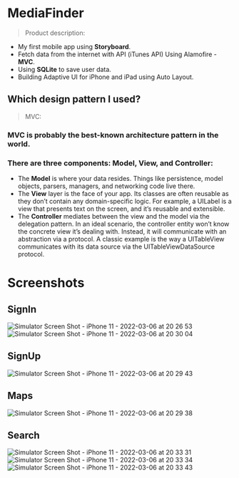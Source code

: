 # MediaFinder

> Product description:
- My first mobile app using **Storyboard**.
- Fetch data from the internet with API (iTunes API) Using Alamofire - **MVC**.
- Using **SQLite** to save user data.
- Building Adaptive UI for iPhone and iPad using Auto Layout.

## Which design pattern I used?
> MVC:

### MVC is probably the best-known architecture pattern in the world.
### There are three components: Model, View, and Controller:

- The **Model** is where your data resides. Things like persistence, model objects, parsers, managers, and networking code live there.
- The **View** layer is the face of your app. Its classes are often reusable as they don’t contain any domain-specific logic. For example, a UILabel is a view that presents text on the screen, and it’s reusable and extensible.
- The **Controller** mediates between the view and the model via the delegation pattern. In an ideal scenario, the controller entity won’t know the concrete view   it’s dealing with. Instead, it will communicate with an abstraction via a protocol. A classic example is the way a UITableView communicates with its data source via the UITableViewDataSource protocol.

# Screenshots
## SignIn
![Simulator Screen Shot - iPhone 11 - 2022-03-06 at 20 26 53](https://user-images.githubusercontent.com/74264180/156937743-3bb1198d-15b7-4e30-8990-3b847bb3be8a.png) ![Simulator Screen Shot - iPhone 11 - 2022-03-06 at 20 30 04](https://user-images.githubusercontent.com/74264180/156937752-1ae0be08-3202-4360-a8da-a96f44d81d9a.png)

## SignUp 
![Simulator Screen Shot - iPhone 11 - 2022-03-06 at 20 29 43](https://user-images.githubusercontent.com/74264180/156937750-deee0a54-1f70-458e-8781-42d093fa5a43.png)


## Maps
![Simulator Screen Shot - iPhone 11 - 2022-03-06 at 20 29 38](https://user-images.githubusercontent.com/74264180/156937772-e30966e3-a025-45d0-829b-13a26390065f.png)


## Search 
![Simulator Screen Shot - iPhone 11 - 2022-03-06 at 20 33 31](https://user-images.githubusercontent.com/74264180/156937779-42dd4d99-ccc3-4c82-b171-a2593a79ff5c.png) ![Simulator Screen Shot - iPhone 11 - 2022-03-06 at 20 33 34](https://user-images.githubusercontent.com/74264180/156937784-9bd311d4-677c-4991-8c45-7cbb05138b86.png) ![Simulator Screen Shot - iPhone 11 - 2022-03-06 at 20 33 43](https://user-images.githubusercontent.com/74264180/156937795-55d8a91b-6788-4880-9c41-ffa02c6c0158.png)



